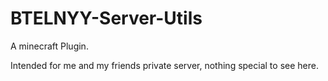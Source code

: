 # BTELNYY-Server-Utils
 A minecraft Plugin.

Intended for me and my friends private server, nothing special to see here.
